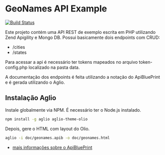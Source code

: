 GeoNames API Example
=================================================
[![Build Status](https://semaphoreci.com/api/v1/mariojrrc/geonames-api/branches/master/badge.svg)](https://semaphoreci.com/mariojrrc/geonames-api)

Este projeto contém uma API REST de exemplo escrita em PHP utilizando Zend Apigility e Mongo DB.
Possui basicamente dois endpoints com CRUD:

- /cities
- /states

Para acessar a api é necessário ter tokens mapeados
no arquivo token-config.php localizado na pasta data.

A documentação dos endpoints é feita utilizando
a notação do ApiBluePrint e é gerada utilizando o Aglio.

## Instalação Aglio
Instale globalmente via NPM. É necessário ter o Node.js instalado.

```bash
npm install -g aglio aglio-theme-olio
```

Depois, gere o HTML com layout do Olio.

```bash
aglio -i doc/geonames.apib -o doc/geonames.html
```

* [mais informações sobre o ApiBluePrint](https://apiblueprint.org/)